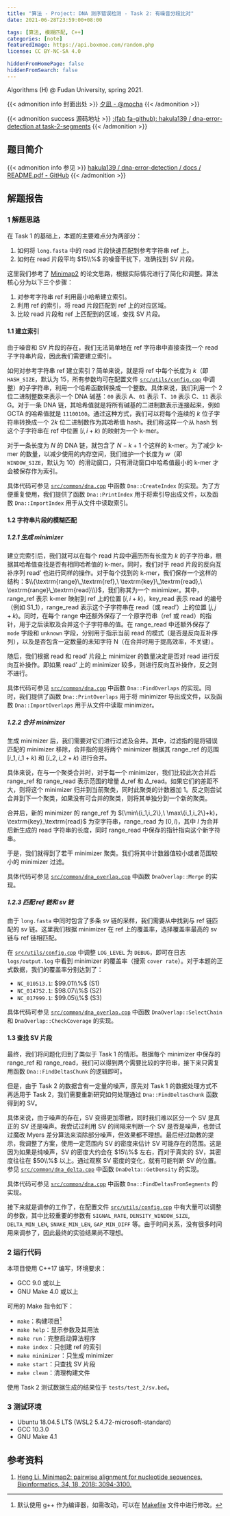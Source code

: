 ```yaml
---
title: "算法 - Project: DNA 测序错误检测 - Task 2: 有噪音分段比对"
date: 2021-06-28T23:59:00+08:00

tags: [算法, 模糊匹配, C++]
categories: [note]
featuredImage: https://api.boxmoe.com/random.php
license: CC BY-NC-SA 4.0

hiddenFromHomePage: false
hiddenFromSearch: false
---
```


Algorithms (H) @ Fudan University, spring 2021.

<!--more-->

{{< admonition info 封面出处 >}}
[夕凪 - @mocha](https://www.pixiv.net/artworks/89979147)
{{< /admonition >}}

{{< admonition success 源码地址 >}}
[:(fab fa-github):  hakula139 / dna-error-detection at task-2-segments](https://github.com/hakula139/dna-error-detection/tree/task-2-segments)
{{< /admonition >}}

## 题目简介

{{< admonition info 参见 >}}
[hakula139 / dna-error-detection / docs / README.pdf - GitHub](https://github.com/hakula139/dna-error-detection/blob/master/docs/README.pdf)
{{< /admonition >}}

## 解题报告

### 1 解题思路

在 Task 1 的基础上，本题的主要难点分为两部分：

1. 如何将 `long.fasta` 中的 $\textrm{read}$ 片段快速匹配到参考字符串 $\textrm{ref}$ 上。
2. 如何在 $\textrm{read}$ 片段平均 $15\\%$ 的噪音干扰下，准确找到 SV 片段。

这里我们参考了 [Minimap2][minimap2] 的论文思路，根据实际情况进行了简化和调整。算法核心分为以下三个步骤：

1. 对参考字符串 $\textrm{ref}$ 利用最小哈希建立索引。
2. 利用 $\textrm{ref}$ 的索引，将 $\textrm{read}$ 片段匹配到 $\textrm{ref}$ 上的对应区域。
3. 比较 $\textrm{read}$ 片段和 $\textrm{ref}$ 上匹配到的区域，查找 SV 片段。

#### 1.1 建立索引

由于噪音和 SV 片段的存在，我们无法简单地在 $\textrm{ref}$ 字符串中直接查找一个 $\textrm{read}$ 子字符串片段，因此我们需要建立索引。

如何对参考字符串 $\textrm{ref}$ 建立索引？简单来说，就是将 $\textrm{ref}$ 中每个长度为 $k$（即 `HASH_SIZE`，默认为 $15$，所有参数均可在配置文件 [`src/utils/config.cpp`][config.cpp] 中调整）的子字符串，利用一个哈希函数转换成一个整数。具体来说，我们利用一个 2 位二进制整数来表示一个 DNA 碱基：$\mathtt{00}$ 表示 $\textrm{A}$、$\mathtt{01}$ 表示 $\textrm{T}$、$\mathtt{10}$ 表示 $\textrm{C}$、$\mathtt{11}$ 表示 $\textrm{G}$。对于一条 DNA 链，其哈希值就是将所有碱基的二进制数表示连接起来，例如 $\textrm{GCTA}$ 的哈希值就是 $\mathtt{11100100}$。通过这种方式，我们可以将每个连续的 $k$ 位子字符串转换成一个 $2k$ 位二进制数作为其哈希值 $\textrm{hash}$。我们称这样一个从 $\textrm{hash}$ 到这个子字符串在 $\textrm{ref}$ 中位置 $[i,i+k)$ 的映射为一个 $\textrm{k-mer}$。

对于一条长度为 $N$ 的 DNA 链，就包含了 $N-k+1$ 个这样的 $\textrm{k-mer}$。为了减少 $\textrm{k-mer}$ 的数量，以减少使用的内存空间，我们维护一个长度为 $w$（即 `WINDOW_SIZE`，默认为 $10$）的滑动窗口，只有滑动窗口中哈希值最小的 $\textrm{k-mer}$ 才会被保存作为索引。

具体代码可参见 [`src/common/dna.cpp`][dna.cpp:187] 中函数 `Dna::CreateIndex` 的实现。为了方便重复使用，我们提供了函数 `Dna::PrintIndex` 用于将索引导出成文件，以及函数 `Dna::ImportIndex` 用于从文件中读取索引。

#### 1.2 字符串片段的模糊匹配

##### 1.2.1 生成 minimizer

建立完索引后，我们就可以在每个 $\textrm{read}$ 片段中遍历所有长度为 $k$ 的子字符串，根据其哈希值查找是否有相同哈希值的 $\textrm{k-mer}$。同时，我们对于 $\textrm{read}$ 片段的反向互补序列 $\textrm{read'}$ 也进行同样的操作。对于每个找到的 $\textrm{k-mer}$，我们保存一个这样的结构：$\\{\textrm{range}\_\textrm{ref},\ \textrm{key}\_\textrm{read},\ \textrm{range}\_\textrm{read}\\}$，我们称其为一个 $\textrm{minimizer}$。其中，$\textrm{range}\_\textrm{ref}$ 表示 $\textrm{k-mer}$ 映射到 $\textrm{ref}$ 上的位置 $[i,i+k)$，$\textrm{key}\_\textrm{read}$ 表示 $\textrm{read}$ 的编号（例如 $\textrm{S1}\_1$），$\textrm{range}\_\textrm{read}$ 表示这个子字符串在 $\textrm{read}$（或 $\textrm{read'}$）上的位置 $[j,j+k)$。同时，在每个 $\textrm{range}$ 中还额外保存了一个原字符串（$\textrm{ref}$ 或 $\textrm{read}$）的指针，用于之后读取及合并这个子字符串的值。在 $\textrm{range}\_\textrm{read}$ 中还额外保存了 `mode` 字段和 `unknown` 字段，分别用于指示当前 $\textrm{read}$ 的模式（是否是反向互补序列），以及是否包含一定数量的未知字符 $\textrm{N}$（在合并时用于提高效率，不关键）。

随后，我们根据 $\textrm{read}$ 和 $\textrm{read'}$ 片段上 $\textrm{minimizer}$ 的数量决定是否对 $\textrm{read}$ 进行反向互补操作。即如果 $\textrm{read'}$ 上的 $\textrm{minimizer}$ 较多，则进行反向互补操作，反之则不进行。

具体代码可参见 [`src/common/dna.cpp`][dna.cpp:250] 中函数 `Dna::FindOverlaps` 的实现。同时，我们提供了函数 `Dna::PrintOverlaps` 用于将 $\textrm{minimizer}$ 导出成文件，以及函数 `Dna::ImportOverlaps` 用于从文件中读取 $\textrm{minimizer}$。

##### 1.2.2 合并 minimizer

生成 $\textrm{minimizer}$ 后，我们需要对它们进行过滤及合并。其中，过滤指的是将错误匹配的 $\textrm{minimizer}$ 移除，合并指的是将两个 $\textrm{minimizer}$ 根据其 $\textrm{range}\_\textrm{ref}$ 的范围 $[i\_1,i\_1+k)$ 和 $[i\_2,i\_2+k)$ 进行合并。

具体来说，在与一个聚类合并时，对于每一个 $\textrm{minimizer}$，我们比较此次合并后 $\textrm{range}\_\textrm{ref}$ 和 $\textrm{range}\_\textrm{read}$ 表示范围的增量 $\Delta\_\textrm{ref}$ 和 $\Delta\_\textrm{read}$。如果它们的差距不大，则将这个 $\textrm{minimizer}$ 归并到当前聚类，同时此聚类的计数器加 $1$。反之则尝试合并到下一个聚类，如果没有可合并的聚类，则将其单独分到一个新的聚类。

合并后，新的 $\textrm{minimizer}$ 的 $\textrm{range}\_\textrm{ref}$ 为 $[\min\\{i\_1,i\_2\\\},\ \max\\{i\_1,i\_2\\\}+k)$，$\textrm{key}\_\textrm{read}$ 为空字符串，$\textrm{range}\_\textrm{read}$ 为 $[0,l)$，其中 $l$ 为合并后新生成的 $\textrm{read}$ 字符串的长度，同时 $\textrm{range}\_\textrm{read}$ 中保存的指针指向这个新字符串。

于是，我们就得到了若干 $\textrm{minimizer}$ 聚类。我们将其中计数器值较小或者范围较小的 $\textrm{minimizer}$ 过滤。

具体代码可参见 [`src/common/dna_overlap.cpp`][dna_overlap.cpp:44] 中函数 `DnaOverlap::Merge` 的实现。

##### 1.2.3 匹配 ref 链和 sv 链

由于 `long.fasta` 中同时包含了多条 $\textrm{sv}$ 链的采样，我们需要从中找到与 $\textrm{ref}$ 链匹配的 $\textrm{sv}$ 链。这里我们根据 $\textrm{minimizer}$ 在 $\textrm{ref}$ 上的覆盖率，选择覆盖率最高的 $\textrm{sv}$ 链与 $\textrm{ref}$ 链相匹配。

在 [`src/utils/config.cpp`][config.cpp] 中调整 `LOG_LEVEL` 为 `DEBUG`，即可在日志 `logs/output.log` 中看到 $\textrm{minimizer}$ 的覆盖率（搜索 `cover rate`）。对于本题的正式数据，我们的覆盖率分别达到了：

- `NC_010513.1`: $99.01\\%$ ($\textrm{S1}$)
- `NC_014752.1`: $98.07\\%$ ($\textrm{S2}$)
- `NC_017999.1`: $99.05\\%$ ($\textrm{S3}$)

具体代码可参见 [`src/common/dna_overlap.cpp`][dna_overlap.cpp:116] 中函数 `DnaOverlap::SelectChain` 和 `DnaOverlap::CheckCoverage` 的实现。

#### 1.3 查找 SV 片段

最终，我们将问题化归到了类似于 Task 1 的情形。根据每个 $\textrm{minimizer}$ 中保存的 $\textrm{range}\_\textrm{ref}$ 和 $\textrm{range}\_\textrm{read}$，我们可以得到两个需要比较的字符串，接下来只需复用函数 `Dna::FindDeltasChunk` 的逻辑即可。

但是，由于 Task 2 的数据含有一定量的噪声，原先对 Task 1 的数据处理方式不再适用于 Task 2，我们需要重新研究如何处理通过 `Dna::FindDeltasChunk` 函数得到的 SV。

具体来说，由于噪声的存在，SV 变得更加零散，同时我们难以区分一个 SV 是真正的 SV 还是噪声。我尝试过利用 SV 的间隔来判断一个 SV 是否是噪声，也尝试过魔改 Myers 差分算法来消除部分噪声，但效果都不理想。最后经过助教的提示，我调整了方案，使用一定范围内 SV 的密度来估计 SV 可能存在的范围。这是因为如果是纯噪声，SV 的密度大约会在 $15\\%$ 左右，而对于真实的 SV，其密度往往在 $50\\%$ 以上。通过观察 SV 密度的变化，就有可能判断 SV 的位置。参见 [`src/common/dna_delta.cpp`][dna_delta.cpp:125] 中函数 `DnaDelta::GetDensity` 的实现。

具体代码可参见 [`src/common/dna.cpp`][dna.cpp:368] 中函数 `Dna::FindDeltasFromSegments` 的实现。

接下来就是调参的工作了，在配置文件 [`src/utils/config.cpp`][config.cpp] 中有大量可以调整的参数，其中比较重要的参数有 `SIGNAL_RATE`, `DENSITY_WINDOW_SIZE`, `DELTA_MIN_LEN`, `SNAKE_MIN_LEN`, `GAP_MIN_DIFF` 等。由于时间关系，没有很多时间用来调参了，因此最终的实验结果尚不理想。

### 2 运行代码

本项目使用 C++17 编写，环境要求：

- GCC 9.0 或以上
- GNU Make 4.0 或以上

可用的 Make 指令如下：

- `make`：构建项目[^cc]
- `make help`：显示参数及其用法
- `make run`：完整启动算法程序
- `make index`：只创建 $\textrm{ref}$ 的索引
- `make minimizer`：只生成 $\textrm{minimizer}$
- `make start`：只查找 SV 片段
- `make clean`：清理构建文件

使用 Task 2 测试数据生成的结果位于 `tests/test_2/sv.bed`。

### 3 测试环境

- Ubuntu 18.04.5 LTS (WSL2 5.4.72-microsoft-standard)
- GCC 10.3.0
- GNU Make 4.1

## 参考资料

1. [Heng Li. Minimap2: pairwise alignment for nucleotide sequences. Bioinformatics, 34, 18, 2018: 3094-3100.][minimap2]

[minimap2]: https://doi.org/10.1093/bioinformatics/bty191
[config.cpp]: https://github.com/hakula139/dna-error-detection/blob/task-2-segments/src/utils/config.cpp
[dna.cpp:187]: https://github.com/hakula139/dna-error-detection/blob/task-2-segments/src/common/dna.cpp#L187
[dna.cpp:250]: https://github.com/hakula139/dna-error-detection/blob/task-2-segments/src/common/dna.cpp#L250
[dna.cpp:368]: https://github.com/hakula139/dna-error-detection/blob/task-2-segments/src/common/dna.cpp#L368
[dna_overlap.cpp:44]: https://github.com/hakula139/dna-error-detection/blob/task-2-segments/src/common/dna_overlap.cpp#L44
[dna_overlap.cpp:116]: https://github.com/hakula139/dna-error-detection/blob/task-2-segments/src/common/dna_overlap.cpp#L116
[dna_delta.cpp:125]: https://github.com/hakula139/dna-error-detection/blob/task-2-segments/src/common/dna_delta.cpp#L125
[makefile:20]: https://github.com/hakula139/dna-error-detection/blob/task-2-segments/Makefile#L20

[^cc]: 默认使用 g++ 作为编译器，如需改动，可以在 [Makefile][makefile:20] 文件中进行修改。
